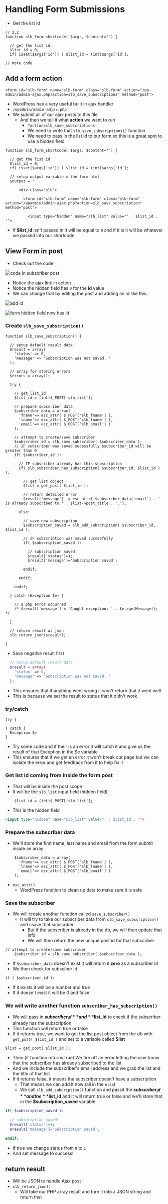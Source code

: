 # Handling Form Submissions
 
* Get the list id

```
// 2.2
function slb_form_shortcode( $args, $content="") {
  
  // get the list id
  $list_id = 0;
  if( isset($args['id']) ) $list_id = (int)$args['id'];

// more code
```

## Add a form action
```
<form id="slb-form" name="slb-form" class="slb-form" action="/wp-admin/admin-ajax.php?action=slb_save_subscriptions" method="post">
```

* WordPress has a very useful built in ajax handler
* `/wpadmin/admin-adjax.php`
* We submit all of our ajax posts to this file
  - And then we tell it what **action** we want to run
    + `?action=slb_save_subscriptions`
    + We need to write that `slb_save_subscriptions()` function
    + We need to pass in the list id to our form so this is a great spot to use a hidden field

```
function slb_form_shortcode( $args, $content="") {
  
  // get the list id
  $list_id = 0;
  if( isset($args['id']) ) $list_id = (int)$args['id'];

  // setup output variable = the form html
  $output = '

      <div class="slb">
      
        <form id="slb-form" name="slb-form" class="slb-form" action="/wpadmin/admin-ajax.php?action=slb_save_subscription" method="post">
    
          <input type="hidden" name="slb_list" value="' . $list_id . '">
```

* If **$list_id** isn't passed in it will be equal to `0` and if it is it will be whatever we passed into our shortcode

## View Form in post
* Check out the code

![code in subscriber post](https://i.imgur.com/4Wq1twN.png)

* Notice the ajax link in action
* Notice the hidden field has `0` for the **id** value
* We can change that by editing the post and adding an id like this:

![add id](https://i.imgur.com/7JO0VWi.png)

![form hidden field now has id](https://i.imgur.com/KAlKAZj.png)

### Create `slb_save_subscription()`
```
function slb_save_subscription() {

  // setup default result data
  $result = array(
    'status' => 0,
    'message' => 'Subscription was not saved. '
  );

  // array for storing errors
  $errors = array();

  try {
  
    // get_list_id
    $list_id = (int)$_POST['slb_list'];

    // prepare subscriber data
    $subscriber_data = array(
      'fname'=> esc_attr( $_POST['slb_fname'] ),
      'lname'=> esc_attr( $_POST['slb_lname'] ),
      'email'=> esc_attr( $_POST['slb_email'] )
    );

    // attempt to create/save subscriber
    $subscriber_id = slb_save_subscriber( $subscriber_data );
    // IF subscriber was saved sucessfully $subscriber_id will be greater than 0
    if( $subscriber_id ):

      // IF subscriber already has this subscription
      if( slb_subscriber_has_subscription( $subscriber_id, $list_id ) ):

        // get list object
        $list = get_post( $list_id );

        // return detailed error
        $result['message'] .= esc_attr( $subscriber_data['email'] . ' is already subscribed to ' . $list->post_title . '.'];

      else:

        // save new subscription
        $subscription_saved = slb_add_subscription( $subscriber_id, $list_id );

        // IF subscription was saved succesfully
        if( $subscription_saved ):

          // subscription saved!
          $result['status']=1;
          $result['message']='Subscription saved';

        endif;
          
      endif;

    endif;
          
  } catch (Exception $e) {
    
    // a php error occurred
    /* $result['message'] = 'Caught exception: ' . $e->getMessage(); */

  }

  // return result as json
  slb_return_json($result);

}
```

* Save negative result first

```php
  // setup default result data
  $result = array(
    'status' => 0,
    'message' => 'Subscription was not saved. '
  );
```

* This ensures that if anything went wrong it won't return that it went well
* This is because we set the result to status that it didn't work

### try/catch
```
try {

} catch {
  Exception $e
}
```

* Try some code and if their is an error it will catch it and give us the result of that Exception in the $e variable
* This ensures that if we get an error it won't break our page but we can isolate the error and get feedback from it to help fix it

### Get list id coming from inside the form post
* That will be inside the post scope
* It will be the `slb_list` input field (hidden field)

`    $list_id = (int)$_POST['slb_list'];`

* This is the hidden field

```html
<input type="hidden" name="slb_list" value="' . $list_id . '">
```

### Prepare the subscriber data
* We'll store the first name, last name and email from the form submit inside an array

```
    $subscriber_data = array(
      'fname'=> esc_attr( $_POST['slb_fname'] ),
      'lname'=> esc_attr( $_POST['slb_lname'] ),
      'email'=> esc_attr( $_POST['slb_email'] )
    );
```

* `esc_attr()`
  - WordPress function to clean up data to make sure it is safe

### Save the subscriber
* We will create another function called `save_subscriber()`
  - It will try to take our subscriber data from `slb_save_subscription()` and ssave that subscriber
    + But if the subscriber is already in the db, we will then update that info
    + We will then return the new unique post id for that subscriber

```
// attempt to create/save subscriber
    $subscriber_id = slb_save_subscriber( $subscriber_data );
```

* If `$subscriber_data` doesn't exist it will return `0` **zero** as a subscriber id
* We then check for subsciber id

`if ( $subscriber_id ):`

* If it exists it will be a number and true
* If it doesn't exist it will be 0 and false

### We will write another function `subscriber_has_subscription()`
* We will pass in **$subscriber_id** and **$list_id** to check if the subscriber already has the subscription
* This function will return true or false
* If it returns true, we want to get the list post object from the db with `get_post( $list_id )` and set to a variable called **$list**

```
$list = get_post( $list_id );
```

* Then (if function returns true) We fire off an error letting the user know that the subscriber has already subscribed to the list
* And we include the subscriber's email address and we grab the list and the title of that list
* If it returns false, it means the subscriber doesn't have a subscription
  - That means we can add it now (all in the `else`)
  - We call `slb_add_subcription()` function and passit the **$subscriber_id** and the **$list_id** and it will return true or false and we'll store that in the **$subscription_saved** variable

```php
if( $subscription_saved ):

  // subscription saved!
  $result['status']=1;
  $result['message']='Subscription saved';

endif;
```

* If true we change status from `0` to `1`
* And set message to success!

## return result
* Will be JSON to handle Ajax post
* `slb_return_json()`
  - Will take our PHP array result and turn it into a JSON string and return that
